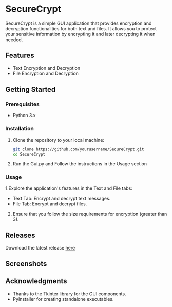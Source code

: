 # SecureCrypt

SecureCrypt is a simple GUI application that provides encryption and decryption functionalities for both text and files. It allows you to protect your sensitive information by encrypting it and later decrypting it when needed.

## Features

- Text Encryption and Decryption
- File Encryption and Decryption

## Getting Started

### Prerequisites

- Python 3.x

### Installation

1. Clone the repository to your local machine:

   ```bash
   git clone https://github.com/yourusername/SecureCrypt.git
   cd SecureCrypt
2. Run the Gui.py and Follow the instructions in the Usage section
### Usage

1.Explore the application's features in the Text and File tabs:

- Text Tab: Encrypt and decrypt text messages.
- File Tab: Encrypt and decrypt files.
  
2. Ensure that you follow the size requirements for encryption (greater than 3). 

## Releases
Download the latest release [here]()

## Screenshots

## Acknowledgments
- Thanks to the Tkinter library for the GUI components.
- PyInstaller for creating standalone executables.

